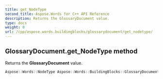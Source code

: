 ```yaml
---
title: get_NodeType
second_title: Aspose.Words for C++ API Reference
description: Returns the GlossaryDocument value. 
type: docs
weight: 0
url: /cpp/aspose.words.buildingblocks/glossarydocument/get_nodetype/
---
```

## GlossaryDocument.get_NodeType method


Returns the **GlossaryDocument** value.

```cpp
Aspose::Words::NodeType Aspose::Words::BuildingBlocks::GlossaryDocument::get_NodeType() const override
```

